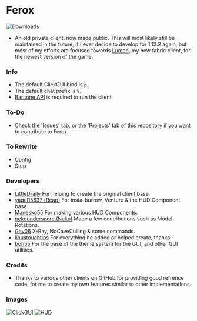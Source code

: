 # Ferox
![Downloads](https://img.shields.io/github/downloads/olliem5/ferox/total)

- An old private client, now made public. This will most likely still be maintained in the future, if I ever decide to develop for 1.12.2 again, but most of my efforts are focused towards [Lumen](https://github.com/olliem5/lumen), my new fabric client, for the newest version of the game.

### Info
- The default ClickGUI bind is `p`.
- The default chat prefix is `%`.
- [Baritone API](https://github.com/cabaletta/baritone/releases/download/v1.2.15/baritone-api-forge-1.2.15.jar) is required to run the client.

### To-Do
- Check the 'Issues' tab, or the 'Projects' tab of this repository if you want to contribute to Ferox.

### To Rewrite
- Config
- Step

### Developers
- [LittleDraily](https://github.com/LittleDraily) For helping to create the original client base.
- [yagel15637 (Reap)](https://github.com/yagel15637) For insta-burrow, Venture & the HUD Component base.
- [Manesko55](https://github.com/Manesko55) For making various HUD Components.
- [nekounderscore (Neko)](https://github.com/nekounderscore) Made a few contributions such as Model Rotations.
- [Gav06](https://github.com/Gav06) X-Ray, NoCaveCulling & some commands.
- [linustouchtips](https://github.com/linustouchtips) For everything he added or helped create, thanks.
- [bon55](https://github.com/bon55) For the base of the theme system for the GUI, and other GUI utilities.

### Credits
- Thanks to various other clients on GitHub for providing good refrence code, for me to create my own features similar to other implementations.

### Images
![ClickGUI](https://raw.githubusercontent.com/olliem5/ferox/master/images/clickgui.png)
![HUD](https://raw.githubusercontent.com/olliem5/ferox/master/images/hud.png)
